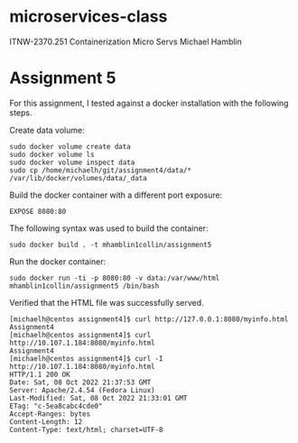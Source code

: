 # microservices-class
ITNW-2370.251 Containerization Micro Servs
Michael Hamblin

# Assignment 5

For this assignment, I tested against a docker installation with the following steps.

Create data volume:

```
sudo docker volume create data
sudo docker volume ls
sudo docker volume inspect data
sudo cp /home/michaelh/git/assignment4/data/* /var/lib/docker/volumes/data/_data
```

Build the docker container with a different port exposure:

```
EXPOSE 8080:80
```

The following syntax was used to build the container:

```
sudo docker build . -t mhamblin1collin/assignment5
```

Run the docker container:

```
sudo docker run -ti -p 8080:80 -v data:/var/www/html mhamblin1collin/assignment5 /bin/bash
```

Verified that the HTML file was successfully served.

```
[michaelh@centos assignment4]$ curl http://127.0.0.1:8080/myinfo.html
Assignment4
[michaelh@centos assignment4]$ curl http://10.107.1.184:8080/myinfo.html
Assignment4
[michaelh@centos assignment4]$ curl -I http://10.107.1.184:8080/myinfo.html
HTTP/1.1 200 OK
Date: Sat, 08 Oct 2022 21:37:53 GMT
Server: Apache/2.4.54 (Fedora Linux)
Last-Modified: Sat, 08 Oct 2022 21:33:01 GMT
ETag: "c-5ea8cabc4cde0"
Accept-Ranges: bytes
Content-Length: 12
Content-Type: text/html; charset=UTF-8

```
